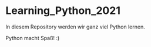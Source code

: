 # Learning_Python_2021

In diesem Repository werden wir ganz viel Python lernen.

Python macht Spaß! :)

